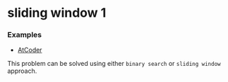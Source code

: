 # sliding window 1

### Examples
- [AtCoder](https://atcoder.jp/contests/abc388/tasks/abc388_c)

This problem can be solved using either `binary search` or `sliding window` approach.
